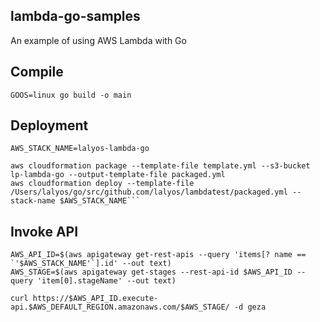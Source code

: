 ## lambda-go-samples

An example of using AWS Lambda with Go

## Compile

```
GOOS=linux go build -o main
```

## Deployment

```
AWS_STACK_NAME=lalyos-lambda-go

aws cloudformation package --template-file template.yml --s3-bucket lp-lambda-go --output-template-file packaged.yml
aws cloudformation deploy --template-file /Users/lalyos/go/src/github.com/lalyos/lambdatest/packaged.yml --stack-name $AWS_STACK_NAME```
```

## Invoke API

```
AWS_API_ID=$(aws apigateway get-rest-apis --query 'items[? name == `'$AWS_STACK_NAME'`].id' --out text)
AWS_STAGE=$(aws apigateway get-stages --rest-api-id $AWS_API_ID --query 'item[0].stageName' --out text)

curl https://$AWS_API_ID.execute-api.$AWS_DEFAULT_REGION.amazonaws.com/$AWS_STAGE/ -d geza
```
